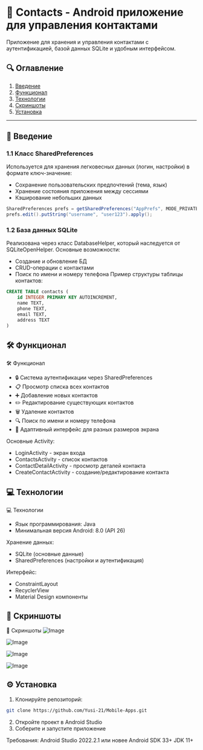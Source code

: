 # 📱 Contacts - Android приложение для управления контактами

Приложение для хранения и управления контактами с аутентификацией, базой данных SQLite и удобным интерфейсом.

## 🔍 Оглавление
1. [Введение](#-введение)
2. [Функционал](#-функционал)
3. [Технологии](#-технологии)
4. [Скриншоты](#-скриншоты)
5. [Установка](#-установка)

---

## 📌 Введение

### 1.1 Класс SharedPreferences
Используется для хранения легковесных данных (логин, настройки) в формате ключ-значение:
- Сохранение пользовательских предпочтений (тема, язык)
- Хранение состояния приложения между сессиями
- Кэширование небольших данных

```java
SharedPreferences prefs = getSharedPreferences("AppPrefs", MODE_PRIVATE);
prefs.edit().putString("username", "user123").apply();
```
### 1.2 База данных SQLite
Реализована через класс DatabaseHelper, который наследуется от SQLiteOpenHelper. Основные возможности:
- Создание и обновление БД
- CRUD-операции с контактами
- Поиск по имени и номеру телефона
Пример структуры таблицы контактов:

```sql
CREATE TABLE contacts (
    id INTEGER PRIMARY KEY AUTOINCREMENT,
    name TEXT,
    phone TEXT,
    email TEXT,
    address TEXT
)
```

## 🛠 Функционал
🛠 Функционал
- 🔒 Система аутентификации через SharedPreferences
- 📋 Просмотр списка всех контактов
- ➕ Добавление новых контактов
- ✏️ Редактирование существующих контактов
- 🗑 Удаление контактов
- 🔍 Поиск по имени и номеру телефона
- 📱 Адаптивный интерфейс для разных размеров экрана

Основные Activity:
- LoginActivity - экран входа
- ContactsActivity - список контактов
- ContactDetailActivity - просмотр деталей контакта
- CreateContactActivity - создание/редактирование контакта

## 💻 Технологии
💻 Технологии
- Язык программирования: Java
- Минимальная версия Android: 8.0 (API 26)

Хранение данных:
- SQLite (основные данные)
- SharedPreferences (настройки и аутентификация)

Интерфейс:
- ConstraintLayout
- RecyclerView
- Material Design компоненты

## 📸 Скриншоты
📸 Скриншоты
![Image](https://github.com/user-attachments/assets/d48fbe72-b5e8-448a-8530-e11070018a9a)

![Image](https://github.com/user-attachments/assets/10abc2e2-3716-4a42-805f-b986a9215e12)

![Image](https://github.com/user-attachments/assets/367f9224-6c14-440c-9f58-58809c1aefb1)

![Image](https://github.com/user-attachments/assets/f9c60663-be6a-40ee-aa34-196484dd409b)


## ⚙ Установка
1. Клонируйте репозиторий:
```bash
git clone https://github.com/Yusi-21/Mobile-Apps.git
```
2. Откройте проект в Android Studio
3. Соберите и запустите приложение

Требования:
  Android Studio 2022.2.1 или новее
  Android SDK 33+
  JDK 11+
